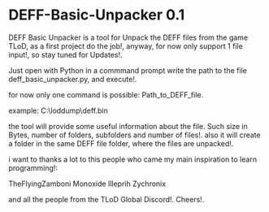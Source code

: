 # DEFF-Basic-Unpacker 0.1
DEFF Basic Unpacker is a tool for Unpack the DEFF files from the game TLoD,
as a first project do the job!, anyway, for now only support 1 file input!, so stay tuned for Updates!.

Just open with Python in a commmand prompt 
write the path to the file deff_basic_unpacker.py, and execute!.

for now only one command is possible:
Path_to_DEFF_file.

example: C:\loddump\deff.bin

the tool will provide some useful information about the file. Such size in Bytes, number of folders, subfolders and number of files!.
also it will create a folder in the same DEFF file folder, where the files are unpacked!.


i want to thanks a lot to this people who came my main inspiration to learn programming!:

TheFlyingZamboni
Monoxide
Illeprih
Zychronix

and all the people from the TLoD Global Discord!. Cheers!.
